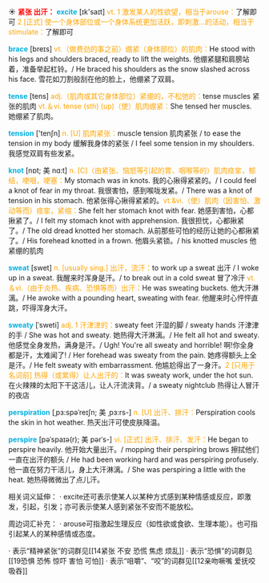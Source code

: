 ☀ <font color="red">**紧张 出汗：**</font>
<font color="sky blue">**excite**</font> [ɪk'saɪt] 
<font color="orange">vt. 1 激发某人的性欲望，相当于arouse：</font>了解即可 <font color="orange">2 [正式] 使一个身体部位或一个身体系统更加活跃，即刺激…的活动，相当于stimulate：</font>了解即可
           
<font color="sky blue">**brace**</font> [breɪs]
<font color="orange">vt.（做费劲的事之前）绷紧（身体部位）的肌肉：</font>He stood with his legs and shoulders braced, ready to lift the weights. 他绷紧腿和肩膀站着，准备举起杠铃。/ He braced his shoulders as the snow slashed across his face. 雪花如刀割般刮在他的脸上，他绷紧了双肩。

<font color="sky blue">**tense**</font> [tens] 
<font color="orange">adj.（肌肉或其它身体部位）紧绷的，不松弛的：</font>tense muscles 紧张的肌肉 <font color="orange">vt.＆vi. tense (sth) (up)（使）肌肉绷紧：</font>She tensed her muscles. 她绷紧了肌肉。

<font color="sky blue">**tension**</font> ['tenʃn] 
<font color="orange">n. [U] 肌肉紧张：</font>muscle tension 肌肉紧张 / to ease the tension in my body 缓解我身体的紧张 / I feel some tension in my shoulders. 我感觉双肩有些发紧。
           
<font color="sky blue">**knot**</font> [nɒt; 美 nɑ:t]
<font color="orange">n. [C]（由紧张、恼怒等引起的胃、咽喉等的）肌肉痉挛，郁结，哽咽，哽塞：</font>My stomach was in knots. 我的心揪得紧紧的。/ I could feel a knot of fear in my throat. 我很害怕，感到喉咙发紧。/ There was a knot of tension in his stomach. 他紧张得心揪得紧紧的。<font color="orange">vt.&vi.（使）肌肉（因害怕、激动等而）痉挛，紧缩：</font>She felt her stomach knot with fear. 她感到害怕，心都揪紧了。/ I felt my stomach knot with apprehension. 我很担忧，心都揪紧了。/ The old dread knotted her stomach. 从前那些可怕的经历让她的心都揪紧了。/ His forehead knotted in a frown. 他眉头紧锁。/ his knotted muscles 他紧绷的肌肉

<font color="sky blue">**sweat**</font> [swet] 
<font color="orange">n. [usually sing.] 出汗，流汗：</font>to work up a sweat 出汗 / I woke up in a sweat. 我醒来时浑身是汗。/ to break out in a cold sweat 冒了冷汗 <font color="orange">vt.＆vi.（由于炎热、疾病、恐惧等而）出汗：</font>He was sweating buckets. 他大汗淋漓。/ He awoke with a pounding heart, sweating with fear. 他醒来时心怦怦直跳，吓得浑身大汗。
           
<font color="sky blue">**sweaty**</font> [ˈsweti]
<font color="orange">adj. 1 汗津津的：</font>sweaty feet 汗湿的脚 / sweaty hands 汗津津的手 / She was hot and sweaty. 她热得大汗淋漓。/ He felt all hot and sweaty. 他感觉全身发热，满身是汗。/ Ugh! You're all sweaty and horrible! 啊!你全身都是汗，太难闻了! / Her forehead was sweaty from the pain. 她疼得额头上全是汗。/ He felt sweaty with embarrassment. 他尴尬得出了一身汗。<font color="orange">2 [只用于名词前] 热得（或累得）让人出汗的：</font>It was sweaty work, under the hot sun. 在火辣辣的太阳下干这活儿，让人汗流浃背。/ a sweaty nightclub 热得让人冒汗的夜店

<font color="sky blue">**perspiration**</font> [ˌpɜ:spəˈreɪʃn; 美 ˌpɜ:rs-]
<font color="orange">n. [U] 出汗、排汗：</font>Perspiration cools the skin in hot weather. 热天出汗可使皮肤降温。
           
<font color="sky blue">**perspire**</font> [pəˈspaɪə(r); 美 pərˈs-]
<font color="orange">vi. [正式] 出汗、排汗、发汗：</font>He began to perspire heavily. 他开始大量出汗。/ mopping their perspiring brows 擦拭他们一直在出汗的额头 / He had been working hard and was perspiring profusely. 他一直在努力干活儿，身上大汗淋漓。/ She was perspiring a little with the heat. 她热得微微出了点儿汗。

相关词义延伸：
· excite还可表示使某人以某种方式感到某种情感或反应，即激发，引起，引发；亦可表示使某人感到紧张不安而不能放松。

周边词汇补充：
· arouse可指激起生理反应（如性欲或食欲、生理本能）。也可指引起某人的某种感情或态度。

· 表示“精神紧张”的词群见[[14紧张 不安 恐慌 焦虑 烦乱]]
· 表示“恐惧”的词群见[[19恐惧 恐怖 惊吓 害怕 可怕]]
· 表示“咀嚼”、“咬”的词群见[[12亲吻噘嘴 爱抚咬吸吞]]
